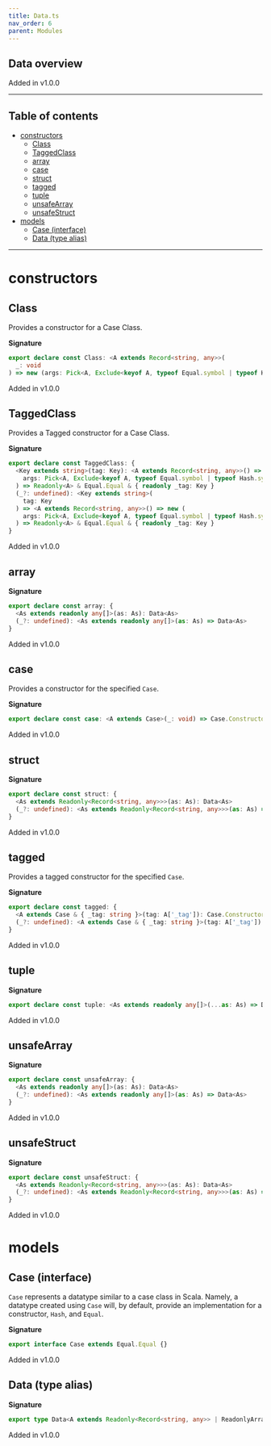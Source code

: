 ```yaml
---
title: Data.ts
nav_order: 6
parent: Modules
---
```


## Data overview

Added in v1.0.0

---

<h2 class="text-delta">Table of contents</h2>

- [constructors](#constructors)
  - [Class](#class)
  - [TaggedClass](#taggedclass)
  - [array](#array)
  - [case](#case)
  - [struct](#struct)
  - [tagged](#tagged)
  - [tuple](#tuple)
  - [unsafeArray](#unsafearray)
  - [unsafeStruct](#unsafestruct)
- [models](#models)
  - [Case (interface)](#case-interface)
  - [Data (type alias)](#data-type-alias)

---

# constructors

## Class

Provides a constructor for a Case Class.

**Signature**

```ts
export declare const Class: <A extends Record<string, any>>(
  _: void
) => new (args: Pick<A, Exclude<keyof A, typeof Equal.symbol | typeof Hash.symbol>>) => Data<A>
```

Added in v1.0.0

## TaggedClass

Provides a Tagged constructor for a Case Class.

**Signature**

```ts
export declare const TaggedClass: {
  <Key extends string>(tag: Key): <A extends Record<string, any>>() => new (
    args: Pick<A, Exclude<keyof A, typeof Equal.symbol | typeof Hash.symbol | '_tag'>>
  ) => Readonly<A> & Equal.Equal & { readonly _tag: Key }
  (_?: undefined): <Key extends string>(
    tag: Key
  ) => <A extends Record<string, any>>() => new (
    args: Pick<A, Exclude<keyof A, typeof Equal.symbol | typeof Hash.symbol | '_tag'>>
  ) => Readonly<A> & Equal.Equal & { readonly _tag: Key }
}
```

Added in v1.0.0

## array

**Signature**

```ts
export declare const array: {
  <As extends readonly any[]>(as: As): Data<As>
  (_?: undefined): <As extends readonly any[]>(as: As) => Data<As>
}
```

Added in v1.0.0

## case

Provides a constructor for the specified `Case`.

**Signature**

```ts
export declare const case: <A extends Case>(_: void) => Case.Constructor<A, never>
```

Added in v1.0.0

## struct

**Signature**

```ts
export declare const struct: {
  <As extends Readonly<Record<string, any>>>(as: As): Data<As>
  (_?: undefined): <As extends Readonly<Record<string, any>>>(as: As) => Data<As>
}
```

Added in v1.0.0

## tagged

Provides a tagged constructor for the specified `Case`.

**Signature**

```ts
export declare const tagged: {
  <A extends Case & { _tag: string }>(tag: A['_tag']): Case.Constructor<A, '_tag'>
  (_?: undefined): <A extends Case & { _tag: string }>(tag: A['_tag']) => Case.Constructor<A, '_tag'>
}
```

Added in v1.0.0

## tuple

**Signature**

```ts
export declare const tuple: <As extends readonly any[]>(...as: As) => Data<As>
```

Added in v1.0.0

## unsafeArray

**Signature**

```ts
export declare const unsafeArray: {
  <As extends readonly any[]>(as: As): Data<As>
  (_?: undefined): <As extends readonly any[]>(as: As) => Data<As>
}
```

Added in v1.0.0

## unsafeStruct

**Signature**

```ts
export declare const unsafeStruct: {
  <As extends Readonly<Record<string, any>>>(as: As): Data<As>
  (_?: undefined): <As extends Readonly<Record<string, any>>>(as: As) => Data<As>
}
```

Added in v1.0.0

# models

## Case (interface)

`Case` represents a datatype similar to a case class in Scala. Namely, a
datatype created using `Case` will, by default, provide an implementation
for a constructor, `Hash`, and `Equal`.

**Signature**

```ts
export interface Case extends Equal.Equal {}
```

Added in v1.0.0

## Data (type alias)

**Signature**

```ts
export type Data<A extends Readonly<Record<string, any>> | ReadonlyArray<any>> = Readonly<A> & Equal.Equal
```

Added in v1.0.0
